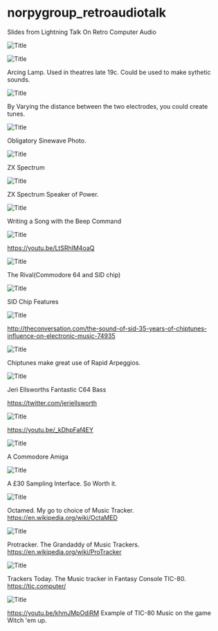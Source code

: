 # norpygroup_retroaudiotalk
Slides from Lightning Talk On Retro Computer Audio

![Title](https://github.com/introvertsgo/norpygroup_retroaudiotalk/raw/master/slides/1.jpeg "Title")

![Title](https://github.com/introvertsgo/norpygroup_retroaudiotalk/raw/master/slides/2.jpeg "Title")

Arcing Lamp. Used in theatres late 19c. Could be used to make sythetic sounds.

![Title](https://github.com/introvertsgo/norpygroup_retroaudiotalk/raw/master/slides/3.jpeg "Title")

By Varying the distance between the two electrodes, you could create tunes.

![Title](https://github.com/introvertsgo/norpygroup_retroaudiotalk/raw/master/slides/4.jpeg "Title")

Obligatory Sinewave Photo.

![Title](https://github.com/introvertsgo/norpygroup_retroaudiotalk/raw/master/slides/5.jpeg "Title")

ZX Spectrum

![Title](https://github.com/introvertsgo/norpygroup_retroaudiotalk/raw/master/slides/6.jpeg "Title")

ZX Spectrum Speaker of Power.

![Title](https://github.com/introvertsgo/norpygroup_retroaudiotalk/raw/master/slides/7.jpeg "Title")

Writing a Song with the Beep Command

![Title](https://github.com/introvertsgo/norpygroup_retroaudiotalk/raw/master/slides/8.jpeg "Title")

https://youtu.be/LtSRhIM4oaQ

![Title](https://github.com/introvertsgo/norpygroup_retroaudiotalk/raw/master/slides/9.jpeg "Title")

The Rival(Commodore 64 and SID chip)

![Title](https://github.com/introvertsgo/norpygroup_retroaudiotalk/raw/master/slides/10.jpeg "Title")

SID Chip Features

![Title](https://github.com/introvertsgo/norpygroup_retroaudiotalk/raw/master/slides/11.jpeg "Title")

http://theconversation.com/the-sound-of-sid-35-years-of-chiptunes-influence-on-electronic-music-74935

![Title](https://github.com/introvertsgo/norpygroup_retroaudiotalk/raw/master/slides/12.jpeg "Title")

Chiptunes make great use of Rapid Arpeggios.

![Title](https://github.com/introvertsgo/norpygroup_retroaudiotalk/raw/master/slides/13.jpeg "Title")

Jeri Ellsworths Fantastic C64 Bass

https://twitter.com/jeriellsworth

![Title](https://github.com/introvertsgo/norpygroup_retroaudiotalk/raw/master/slides/14.jpeg "Title")

https://youtu.be/_kDhpFaf4EY

![Title](https://github.com/introvertsgo/norpygroup_retroaudiotalk/raw/master/slides/15.jpeg "Title")

A Commodore Amiga

![Title](https://github.com/introvertsgo/norpygroup_retroaudiotalk/raw/master/slides/16.jpeg "Title")

A £30 Sampling Interface. So Worth it.

![Title](https://github.com/introvertsgo/norpygroup_retroaudiotalk/raw/master/slides/17.jpeg "Title")

Octamed. My go to choice of Music Tracker. https://en.wikipedia.org/wiki/OctaMED

![Title](https://github.com/introvertsgo/norpygroup_retroaudiotalk/raw/master/slides/19.jpeg "Title")

Protracker. The Grandaddy of Music Trackers. https://en.wikipedia.org/wiki/ProTracker

![Title](https://github.com/introvertsgo/norpygroup_retroaudiotalk/raw/master/slides/20.jpeg "Title")

Trackers Today. The Music tracker in Fantasy Console TIC-80. https://tic.computer/ 

![Title](https://github.com/introvertsgo/norpygroup_retroaudiotalk/raw/master/slides/21.jpeg "Title")

https://youtu.be/khmJMpOdiRM Example of TIC-80 Music on the game Witch 'em up.
